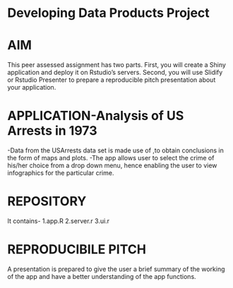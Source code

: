 # Developing Data Products Project
# AIM
This peer assessed assignment has two parts. First, you will create a Shiny application and deploy it on Rstudio’s servers. Second, you will use Slidify or Rstudio Presenter to prepare a reproducible pitch presentation about your application.

# APPLICATION-Analysis of US Arrests in 1973

-Data from the USArrests data set is made use of ,to obtain conclusions in the form of maps and plots.
-The app allows user to select the crime of his/her choice from a drop down menu, hence enabling the user to view infographics for the particular crime.

# REPOSITORY

It contains-
1.app.R
2.server.r
3.ui.r

# REPRODUCIBILE PITCH

A presentation is prepared to give the user a brief summary of the working of the app and have a better understanding of the app functions.


